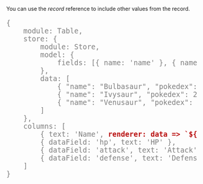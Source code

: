 You can use the _record_ reference to include other values from the record.

<pre style="font-size: 14pt; color: gray; ">
{
    module: Table,
    store: {
        module: Store,
        model: {
            fields: [{ name: 'name' }, { name: 'hp' }, { name: 'attack' }, { name: 'defense' }, { name: 'pokedex' }]
        },
        data: [
            { "name": "Bulbasaur", "pokedex": 1, "hp": 45, "defense": 49, "attack": 49, "speed": 45 },
            { "name": "Ivysaur", "pokedex": 2, "hp": 60, "defense": 63, "attack": 62, "speed": 60 },
            { "name": "Venusaur", "pokedex": 3, "hp": 80, "defense": 83, "attack": 82, "speed": 80 },
        ]
    },
    columns: [
        { text: 'Name', <span style="font-weight: bold; color: #b91010">renderer: data => `${data.record.name} (${data.record.pokedex})`</span> }, // Ivysaur (2)
        { dataField: 'hp', text: 'HP' },
        { dataField: 'attack', text: 'Attack' },
        { dataField: 'defense', text: 'Defense' }
    ]
}
</pre>
